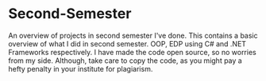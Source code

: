 # Second-Semester
An overview of projects in second semester I've done.
This contains a basic overview of what I did in second semester.
OOP, EDP using C# and .NET Frameworks respectively.
I have made the code open source, so no worries from my side.
Although, take care to copy the code, as you might pay a hefty 
penalty in your institute for plagiarism.

